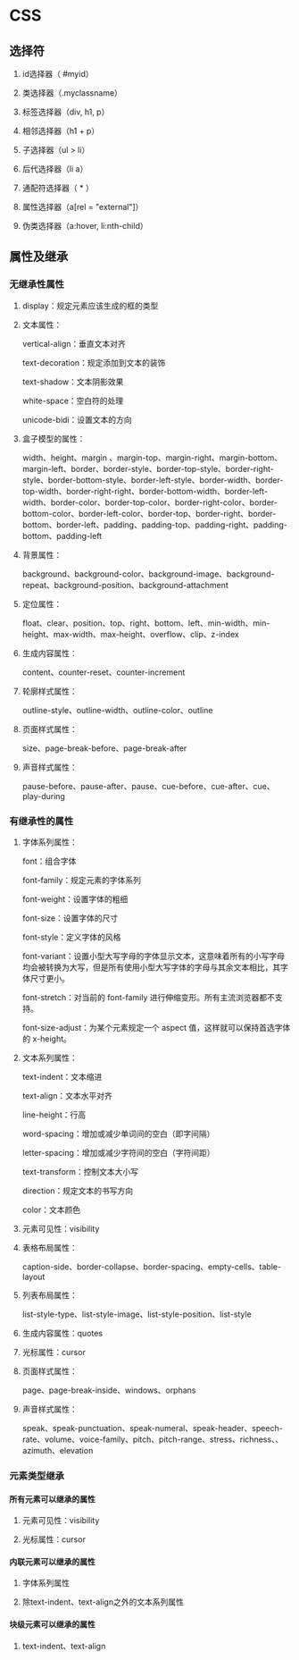 # CSS

## 选择符

1. id选择器（ #myid）

2. 类选择器（.myclassname）

3. 标签选择器（div, h1, p）

4. 相邻选择器（h1 + p）

5. 子选择器（ul > li）

6. 后代选择器（li a）

7. 通配符选择器（ * ）

8. 属性选择器（a[rel = "external"]）

9. 伪类选择器（a:hover, li:nth-child）

## 属性及继承

### 无继承性属性

1. display：规定元素应该生成的框的类型

2. 文本属性：

    vertical-align：垂直文本对齐

    text-decoration：规定添加到文本的装饰

    text-shadow：文本阴影效果

    white-space：空白符的处理

    unicode-bidi：设置文本的方向

3. 盒子模型的属性：

    width、height、margin 、margin-top、margin-right、margin-bottom、margin-left、border、border-style、border-top-style、border-right-style、border-bottom-style、border-left-style、border-width、border-top-width、border-right-right、border-bottom-width、border-left-width、border-color、border-top-color、border-right-color、border-bottom-color、border-left-color、border-top、border-right、border-bottom、border-left、padding、padding-top、padding-right、padding-bottom、padding-left

4. 背景属性：

    background、background-color、background-image、background-repeat、background-position、background-attachment

5. 定位属性：

    float、clear、position、top、right、bottom、left、min-width、min-height、max-width、max-height、overflow、clip、z-index

6. 生成内容属性：

    content、counter-reset、counter-increment


7. 轮廓样式属性：

    outline-style、outline-width、outline-color、outline


8. 页面样式属性：

    size、page-break-before、page-break-after

9. 声音样式属性：

    pause-before、pause-after、pause、cue-before、cue-after、cue、play-during

### 有继承性的属性

1. 字体系列属性：

    font：组合字体

    font-family：规定元素的字体系列

    font-weight：设置字体的粗细

    font-size：设置字体的尺寸

    font-style：定义字体的风格

    font-variant：设置小型大写字母的字体显示文本，这意味着所有的小写字母均会被转换为大写，但是所有使用小型大写字体的字母与其余文本相比，其字体尺寸更小。

    font-stretch：对当前的 font-family 进行伸缩变形。所有主流浏览器都不支持。

    font-size-adjust：为某个元素规定一个 aspect 值，这样就可以保持首选字体的 x-height。

2. 文本系列属性：

    text-indent：文本缩进

    text-align：文本水平对齐

    line-height：行高

    word-spacing：增加或减少单词间的空白（即字间隔）

    letter-spacing：增加或减少字符间的空白（字符间距）

    text-transform：控制文本大小写

    direction：规定文本的书写方向

    color：文本颜色


3. 元素可见性：visibility


4. 表格布局属性：

    caption-side、border-collapse、border-spacing、empty-cells、table-layout


5. 列表布局属性：

    list-style-type、list-style-image、list-style-position、list-style

6. 生成内容属性：quotes

7. 光标属性：cursor

8. 页面样式属性：

    page、page-break-inside、windows、orphans

9. 声音样式属性：

    speak、speak-punctuation、speak-numeral、speak-header、speech-rate、volume、voice-family、pitch、pitch-range、stress、richness、、azimuth、elevation

### 元素类型继承

#### 所有元素可以继承的属性

1. 元素可见性：visibility

2. 光标属性：cursor

#### 内联元素可以继承的属性

1. 字体系列属性

2. 除text-indent、text-align之外的文本系列属性

#### 块级元素可以继承的属性

1. text-indent、text-align